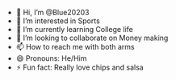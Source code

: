 - 👋 Hi, I’m @Blue20203
- 👀 I’m interested in Sports
- 🌱 I’m currently learning College life
- 💞️ I’m looking to collaborate on Money making
- 📫 How to reach me with both arms
- 😄 Pronouns: He/Him
- ⚡ Fun fact: Really love chips and salsa

<!---
Blue20203/Blue20203 is a ✨ special ✨ repository because its `README.md` (this file) appears on your GitHub profile.
You can click the Preview link to take a look at your changes.
--->
